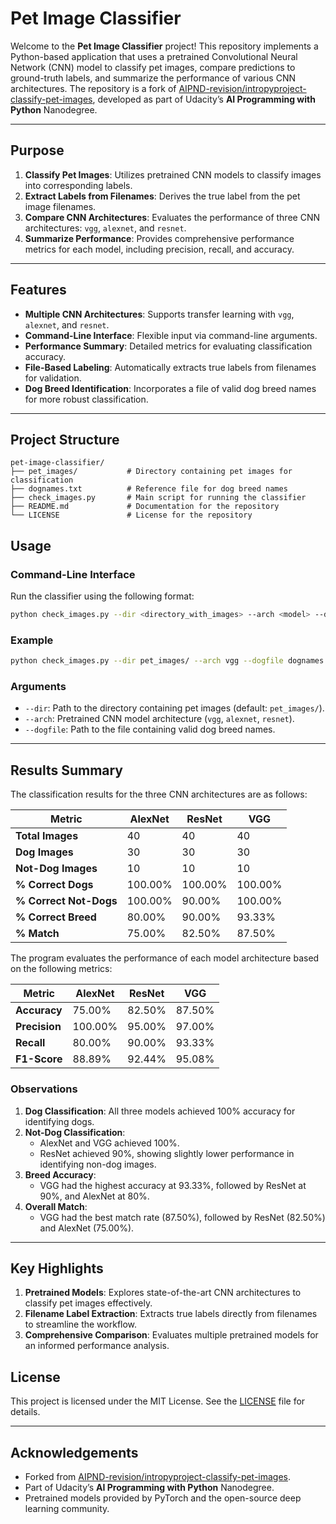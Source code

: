 # Pet Image Classifier

Welcome to the **Pet Image Classifier** project! This repository implements a Python-based application that uses a pretrained Convolutional Neural Network (CNN) model to classify pet images, compare predictions to ground-truth labels, and summarize the performance of various CNN architectures. The repository is a fork of [AIPND-revision/intropyproject-classify-pet-images](https://github.com/udacity/AIPND-revision/tree/master/intropyproject-classify-pet-images), developed as part of Udacity’s **AI Programming with Python** Nanodegree.

---

## Purpose

1. **Classify Pet Images**: Utilizes pretrained CNN models to classify images into corresponding labels.
2. **Extract Labels from Filenames**: Derives the true label from the pet image filenames.
3. **Compare CNN Architectures**: Evaluates the performance of three CNN architectures: `vgg`, `alexnet`, and `resnet`.
4. **Summarize Performance**: Provides comprehensive performance metrics for each model, including precision, recall, and accuracy.

---

## Features

- **Multiple CNN Architectures**: Supports transfer learning with `vgg`, `alexnet`, and `resnet`.
- **Command-Line Interface**: Flexible input via command-line arguments.
- **Performance Summary**: Detailed metrics for evaluating classification accuracy.
- **File-Based Labeling**: Automatically extracts true labels from filenames for validation.
- **Dog Breed Identification**: Incorporates a file of valid dog breed names for more robust classification.

---

## Project Structure

```plaintext
pet-image-classifier/
├── pet_images/           # Directory containing pet images for classification
├── dognames.txt          # Reference file for dog breed names
├── check_images.py       # Main script for running the classifier
├── README.md             # Documentation for the repository
└── LICENSE               # License for the repository
```

## Usage

### Command-Line Interface

Run the classifier using the following format:

```bash
python check_images.py --dir <directory_with_images> --arch <model> --dogfile <dognames_file>
```

### Example

```bash
python check_images.py --dir pet_images/ --arch vgg --dogfile dognames.txt
```

### Arguments

- `--dir`: Path to the directory containing pet images (default: `pet_images/`).
- `--arch`: Pretrained CNN model architecture (`vgg`, `alexnet`, `resnet`).
- `--dogfile`: Path to the file containing valid dog breed names.

---

## Results Summary

The classification results for the three CNN architectures are as follows:

| **Metric**                  | **AlexNet**   | **ResNet**   | **VGG**      |
|-----------------------------|---------------|--------------|--------------|
| **Total Images**            | 40            | 40           | 40           |
| **Dog Images**              | 30            | 30           | 30           |
| **Not-Dog Images**          | 10            | 10           | 10           |
| **% Correct Dogs**          | 100.00%       | 100.00%      | 100.00%      |
| **% Correct Not-Dogs**      | 100.00%       | 90.00%       | 100.00%      |
| **% Correct Breed**         | 80.00%        | 90.00%       | 93.33%       |
| **% Match**                 | 75.00%        | 82.50%       | 87.50%       |

The program evaluates the performance of each model architecture based on the following metrics:

| **Metric**       | **AlexNet**   | **ResNet**   | **VGG**      |
|------------------|---------------|--------------|--------------|
| **Accuracy**     | 75.00%        | 82.50%       | 87.50%       |
| **Precision**    | 100.00%       | 95.00%       | 97.00%       |
| **Recall**       | 80.00%        | 90.00%       | 93.33%       |
| **F1-Score**     | 88.89%        | 92.44%       | 95.08%       |

### Observations

1. **Dog Classification**: All three models achieved 100% accuracy for identifying dogs.
2. **Not-Dog Classification**:
   - AlexNet and VGG achieved 100%.
   - ResNet achieved 90%, showing slightly lower performance in identifying non-dog images.
3. **Breed Accuracy**:
   - VGG had the highest accuracy at 93.33%, followed by ResNet at 90%, and AlexNet at 80%.
4. **Overall Match**:
   - VGG had the best match rate (87.50%), followed by ResNet (82.50%) and AlexNet (75.00%).

---

## Key Highlights

1. **Pretrained Models**: Explores state-of-the-art CNN architectures to classify pet images effectively.
2. **Filename Label Extraction**: Extracts true labels directly from filenames to streamline the workflow.
3. **Comprehensive Comparison**: Evaluates multiple pretrained models for an informed performance analysis.


## License

This project is licensed under the MIT License. See the [LICENSE](LICENSE) file for details.

---

## Acknowledgements

- Forked from [AIPND-revision/intropyproject-classify-pet-images](https://github.com/udacity/AIPND-revision/tree/master/intropyproject-classify-pet-images).
- Part of Udacity’s **AI Programming with Python** Nanodegree.
- Pretrained models provided by PyTorch and the open-source deep learning community.
